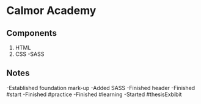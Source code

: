 # Calmor Academy

## Components

1. HTML
1. CSS
   -SASS

## Notes

-Established foundation mark-up
-Added SASS
-Finished header
-Finished #start
-Finished #practice
-Finished #learning
-Started #thesisExbibit
